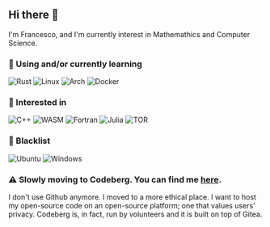 ## Hi there 👋
I'm Francesco, and I'm currently interest in Mathemathics and Computer Science. 

### 🧮 Using and/or currently learning

![Rust](https://img.shields.io/badge/rust-%23000000.svg?style=for-the-badge&logo=rust&logoColor=white)
![Linux](https://img.shields.io/badge/Linux-FCC624?style=for-the-badge&logo=linux&logoColor=black)
![Arch](https://img.shields.io/badge/Arch%20Linux-1793D1?logo=arch-linux&logoColor=fff&style=for-the-badge)
![Docker](https://img.shields.io/badge/docker-%230db7ed.svg?style=for-the-badge&logo=docker&logoColor=white)


### 🧭 Interested in

![C++](https://img.shields.io/badge/c++-%2300599C.svg?style=for-the-badge&logo=c%2B%2B&logoColor=white)
![WASM](https://img.shields.io/badge/-webassembly%20-%23654FF0?labelColor=654FF0&logo=webassembly&logoColor=ffffff&style=for-the-badge)
![Fortran](https://img.shields.io/badge/Fortran-%23734F96.svg?style=for-the-badge&logo=fortran&logoColor=white)
![Julia](https://img.shields.io/badge/-Julia-9558B2?style=for-the-badge&logo=julia&logoColor=white)
![TOR](https://img.shields.io/badge/tor-%237E4798.svg?style=for-the-badge&logo=tor-project&logoColor=white)


### 👹 Blacklist

![Ubuntu](https://img.shields.io/badge/Ubuntu-E95420?style=for-the-badge&logo=ubuntu&logoColor=white)
![Windows](https://img.shields.io/badge/Windows-0078D6?style=for-the-badge&logo=windows&logoColor=white)

### ⚠ Slowly moving to Codeberg. You can find me [here](https://codeberg.org/hotbrightsunshine).
I don't use Github anymore. I moved to a more ethical place.
I want to host my open-source code on an open-source platform; one that values users' privacy.
Codeberg is, in fact, run by volunteers and it is built on top of Gitea. 
